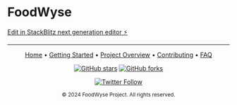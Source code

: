 # FoodWyse

[Edit in StackBlitz next generation editor ⚡️](https://stackblitz.com/~/github.com/mcochranca/sb1-ukj8s4)


---

<div align="center">

[Home](Home) • [Getting Started](Getting-Started) • [Project Overview](Project-Overview) • [Contributing](Contributing) • [FAQ](FAQ)

[![GitHub stars](https://img.shields.io/github/stars/mcochranca/HAR?style=social)](https://github.com/mcochranca/FoodWyse/stargazers)
[![GitHub forks](https://img.shields.io/github/forks/mcochranca/HAR?style=social)](https://github.com/mcochranca/FoodWyse/network/members)

[![Twitter Follow](https://img.shields.io/twitter/follow/igeniusly?style=social)](https://twitter.com/igeniusly)

<sub>© 2024 FoodWyse Project. All rights reserved.</sub>

</div>

